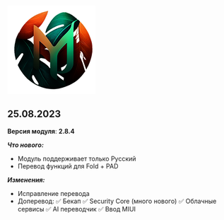 <img src="https://raw.githubusercontent.com/kazhemons/CNtoRU/main/img/Logo.png">

## 25.08.2023 ##

**Версия модуля**: **2.8.4**

***Что нового:***
- Модуль поддерживает только Русский
- Перевод функций для Fold + PAD

***Изменения:***
- Исправление перевода
- Доперевод: 
 ✅ Бекап
 ✅ Security Core (много нового)
 ✅ Облачные сервисы
 ✅ AI переводчик
 ✅ Ввод MIUI


